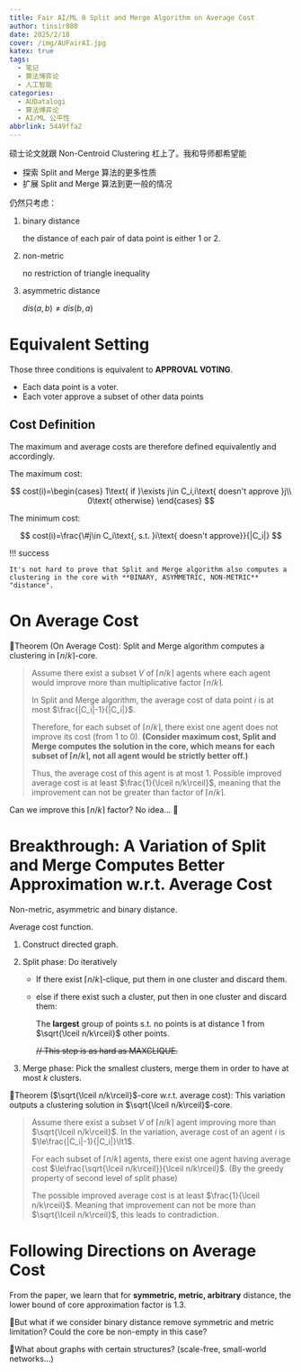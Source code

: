 ```yaml
---
title: Fair AI/ML 8 Split and Merge Algorithm on Average Cost
author: tinsir888
date: 2025/2/18
cover: /img/AUFairAI.jpg
katex: true
tags:
  - 笔记
  - 算法博弈论
  - 人工智能
categories:
  - AUDatalogi
  - 算法博弈论
  - AI/ML 公平性
abbrlink: 5449ffa2
---
```


硕士论文就跟 Non-Centroid Clustering 杠上了。我和导师都希望能

- 探索 Split and Merge 算法的更多性质
- 扩展 Split and Merge 算法到更一般的情况

仍然只考虑：

1. binary distance

   the distance of each pair of data point is either $1$ or $2$.

2. non-metric

   no restriction of triangle inequality

3. asymmetric distance

   $dis(a,b)\neq dis(b,a)$

# Equivalent Setting

Those three conditions is equivalent to **APPROVAL VOTING**.

- Each data point is a voter.
- Each voter approve a subset of other data points

## Cost Definition

The maximum and average costs are therefore defined equivalently and accordingly.

The maximum cost:

$$
cost(i)=\begin{cases}
1\text{ if }\exists j\in C_i,i\text{ doesn't approve }j\\
0\text{ otherwise}
\end{cases}
$$

The minimum cost:

$$
cost(i)=\frac{\#j\in C_i\text{, s.t. }i\text{ doesn't approve}}{|C_i|}
$$

!!! success

    It's not hard to prove that Split and Merge algorithm also computes a clustering in the core with **BINARY, ASYMMETRIC, NON-METRIC** "distance".



# On Average Cost

:dart:Theorem (On Average Cost): Split and Merge algorithm computes a clustering in $\lceil n/k\rceil$-core.

> Assume there exist a subset $V$ of $\lceil n/k\rceil$ agents where each agent would improve more than multiplicative factor $\lceil n/k\rceil$.
>
> In Split and Merge algorithm, the average cost of data point $i$ is at most $\frac{|C_i|-1}{|C_i|}$.
>
> Therefore, for each subset of $\lceil n/k\rceil$, there exist one agent does not improve its cost (from $1$ to $0$). **(Consider maximum cost, Split and Merge computes the solution in the core, which means for each subset of $\lceil n/k\rceil$, not all agent would be strictly better off.)**
>
> Thus, the average cost of this agent is at most $1$. Possible improved average cost is at least $\frac{1}{\lceil n/k\rceil}$, meaning that the improvement can not be greater than factor of $\lceil n/k\rceil$.

Can we improve this $\lceil n/k\rceil$ factor? No idea... :thinking:

# Breakthrough: A Variation of Split and Merge Computes Better Approximation w.r.t. Average Cost

Non-metric, asymmetric and binary distance.

Average cost function.

1. Construct directed graph.

2. Split phase: Do iteratively

   - If there exist $\lceil n/k\rceil$-clique, put them in one cluster and discard them.

   - else if there exist such a cluster, put then in one cluster and discard them:

     The **largest** group of points s.t. no points is at distance $1$ from $\sqrt{\lceil n/k\rceil}$ other points.

     ~~// This step is as hard as MAXCLIQUE.~~

3. Merge phase: Pick the smallest clusters, merge them in order to have at most $k$ clusters.

:dart:Theorem ($\sqrt{\lceil n/k\rceil}$-core w.r.t. average cost): This variation outputs a clustering solution in $\sqrt{\lceil n/k\rceil}$-core.

> Assume there exist a subset $V$ of $\lceil n/k\rceil$ agent improving more than $\sqrt{\lceil n/k\rceil}$. In the variation, average cost of an agent $i$ is $\le\frac{|C_i|-1}{|C_i|}\lt1$.
>
> For each subset of $\lceil n/k\rceil$ agents, there exist one agent having average cost $\le\frac{\sqrt{\lceil n/k\rceil}}{\lceil n/k\rceil}$. (By the greedy property of second level of split phase)
>
> The possible improved average cost is at least $\frac{1}{\lceil n/k\rceil}$. Meaning that improvement can not be more than $\sqrt{\lceil n/k\rceil}$, this leads to contradiction.

# Following Directions on Average Cost

From the paper, we learn that for **symmetric, metric, arbitrary** distance, the lower bound of core approximation factor is $1.3$.

:thinking:But what if we consider binary distance remove symmetric and metric limitation? Could the core be non-empty in this case?

:thinking:What about graphs with certain structures? (scale-free, small-world networks...)